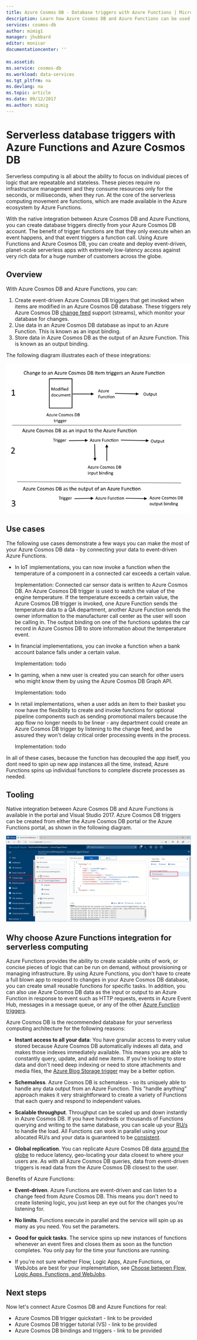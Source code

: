 ```yaml
---
title: Azure Cosmos DB - Database triggers with Azure Functions | Microsoft Docs
description: Learn how Azure Cosmos DB and Azure Functions can be used together to create a serverless architecure.
services: cosmos-db
author: mimig1
manager: jhubbard
editor: monicar
documentationcenter: ''

ms.assetid: 
ms.service: cosmos-db
ms.workload: data-services
ms.tgt_pltfrm: na
ms.devlang: na
ms.topic: article
ms.date: 09/12/2017
ms.author: mimig
---
```


# Serverless database triggers with Azure Functions and Azure Cosmos DB

Serverless computing is all about the ability to focus on individual pieces of logic that are repeatable and stateless. These pieces require no infrastructure management and they consume resources only for the seconds, or milliseconds, when they run. At the core of the serverless computing movement are functions, which are made available in the Azure ecosystem by Azure Functions.

With the native integration between Azure Cosmos DB and Azure Functions, you can create database triggers directly from your Azure Cosmos DB account. The benefit of trigger functions are that they only execute when an event happens, and that event triggers a function call. Using Azure Functions and Azure Cosmos DB, you can create and deploy event-driven, planet-scale serverless apps with extremely low-latency access against very rich data for a huge number of customers across the globe.

## Overview

With Azure Cosmos DB and Azure Functions, you can:

1. Create event-driven Azure Cosmos DB triggers that get invoked when items are modified in an Azure Cosmos DB database. These triggers rely Azure Cosmos DB [change feed](change-feed.md) support (streams), which monitor your database for changes.
2. Use data in an Azure Cosmos DB database as input to an Azure Function. This is known as an input binding. 
3. Store data in Azure Cosmos DB as the output of an Azure Function. This is known as an output binding.

The following diagram illustrates each of these integrations: 

![How Azure Cosmos DB and Azure Functions integrate](./media/serverless-computing-database/cosmos-db-azure-functions-integration.png)

## Use cases

The following use cases demonstrate a few ways you can make the most of your Azure Cosmos DB data - by connecting your data to event-driven Azure Functions.

* In IoT implementations, you can now invoke a function when the temperature of a component in a connected car exceeds a certain value. 

    Implementation: Connected car sensor data is written to Azure Cosmos DB. An Azure Cosmos DB trigger is used to watch the value of the engine temperature. If the temperature exceeds a certain value, the Azure Cosmos DB trigger is invoked, one Azure Function sends the temperature data to a QA department, another Azure Function sends the owner information to the manufacturer call center as the user will soon be calling in. The output binding on one of the functions updates the car record in Azure Cosmos DB to store information about the temperature event. 

* In financial implementations, you can invoke a function when a bank account balance falls under a certain value.

    Implementation: todo

* In gaming, when a new user is created you can search for other users who might know them by using the Azure Cosmos DB Graph API.

    Implementation: todo

* In retail implementations, when a user adds an item to their basket you now have the flexibility to create and invoke functions for optional pipeline components such as sending promotional mailers because the app flow no longer needs to be linear - any department could create an Azure Cosmos DB trigger by listening to the change feed, and be assured they won't delay critical order processing events in the process.

    Implementation: todo

In all of these cases, because the function has decoupled the app itself, you dont need to spin up new app instances all the time, instead, Azure Functions spins up individual functions to complete discrete processes as needed.

## Tooling

Native integration between Azure Cosmos DB and Azure Functions is available in the portal and Visual Studio 2017. Azure Cosmos DB triggers can be created from either the Azure Cosmos DB portal or the Azure Functions portal, as shown in the following diagram.

![Azure Cosmos DB trigger in the Azure Functions portal](./media/serverless-computing-database/azure-function-cosmos-db-trigger.png) 

## Why choose Azure Functions integration for serverless computing

Azure Functions provides the ability to create scalable units of work, or concise pieces of logic that can be run on demand, without provisioning or managing infrastructure. By using Azure Functions, you don't have to create a full blown app to respond to changes in your Azure Cosmos DB database, you can create small reusable functions for specific tasks. In addition, you can also use Azure Cosmos DB data as the input or output to an Azure Function in response to event such as HTTP requests, events in Azure Event Hub, messages in a message queue, or any of the other [Azure Function triggers](../azure-functions/functions-triggers-bindings.md).

Azure Cosmos DB is the recommended database for your serverless computing architecture for the following reasons: 

* **Instant access to all your data**: You have granular access to every value stored because Azure Cosmos DB automatically indexes all data, and makes those indexes immediately available. This means you are able to constantly query, update, and add new items. If you're looking to store data and don't need deep indexing or need to store attachments and media files, the [Azure Blog Storage trigger](../azure-functions/functions-bindings-storage-blob.md) may be a better option.

* **Schemaless**. Azure Cosmos DB is schemaless - so its uniquely able to handle any data output from an Azure Function. This "handle anything" approach makes it very straightforward to create a variety of Functions that each query and respond to independent values.

* **Scalable throughput**. Throughput can be scaled up and down instantly in Azure Cosmos DB. If you have hundreds or thousands of Functions querying and writing to the same database, you can scale up your [RU/s](request-units.md) to handle the load. All Functions can work in parallel using your allocated RU/s and your data is guaranteed to be [consistent](consistency-levels.md).

* **Global replication**. You can replicate Azure Cosmos DB data [around the globe](distribute-data-globally.md) to reduce latency, geo-locating your data closest to where your users are. As with all Azure Cosmos DB queries, data from event-driven triggers is read data from the Azure Cosmos DB closest to the user.

Benefits of Azure Functions: 

* **Event-driven**. Azure Functions are event-driven and can listen to a change feed from Azure Cosmos DB. This means you don't need to create listening logic, you just keep an eye out for the changes you're listening for. 

* **No limits**. Functions execute in parallel and the service will spin up as many as you need. You set the parameters.

* **Good for quick tasks**. The service spins up new instances of functions whenever an event fires and closes them as soon as the function completes. You only pay for the time your functions are running.

* If you're not sure whether Flow, Logic Apps, Azure Functions, or WebJobs are best for your implementation, see [Choose between Flow, Logic Apps, Functions, and WebJobs](../azure-functions/functions-compare-logic-apps-ms-flow-webjobs/functions-compare-logic-apps-ms-flow-webjobs.md).

## Next steps

Now let's connect Azure Cosmos DB and Azure Functions for real: 

* Azure Cosmos DB trigger quickstart - link to be provided
* Azure Cosmos DB trigger tutorial (VS) - link to be provided
* Azure Cosmos DB bindings and triggers - link to be provided



 



